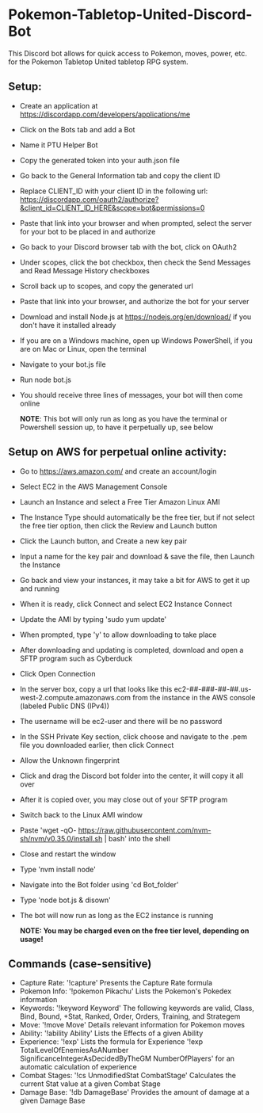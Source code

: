 # Pokemon-Tabletop-United-Discord-Bot

This Discord bot allows for quick access to Pokemon, moves, power, etc. for the Pokemon Tabletop United tabletop RPG system.

## Setup:
  - Create an application at https://discordapp.com/developers/applications/me
  - Click on the Bots tab and add a Bot
  - Name it PTU Helper Bot
  - Copy the generated token into your auth.json file
  - Go back to the General Information tab and copy the client ID
  - Replace CLIENT_ID with your client ID in the following url: https://discordapp.com/oauth2/authorize?&client_id=CLIENT_ID_HERE&scope=bot&permissions=0
  - Paste that link into your browser and when prompted, select the server for your bot to be placed in and authorize
  - Go back to your Discord browser tab with the bot, click on OAuth2
  - Under scopes, click the bot checkbox, then check the Send Messages and Read Message History checkboxes
  - Scroll back up to scopes, and copy the generated url
  - Paste that link into your browser, and authorize the bot for your server
  - Download and install Node.js at https://nodejs.org/en/download/ if you don't have it installed already
  - If you are on a Windows machine, open up Windows PowerShell, if you are on Mac or Linux, open the terminal
  - Navigate to your bot.js file
  - Run node bot.js
  - You should receive three lines of messages, your bot will then come online
	
	**NOTE**: This bot will only run as long as you have the terminal or Powershell session up, to have it perpetually up, see below
	
## Setup on AWS for perpetual online activity:
* Go to https://aws.amazon.com/ and create an account/login
* Select EC2 in the AWS Management Console
* Launch an Instance and select a Free Tier Amazon Linux AMI
* The Instance Type should automatically be the free tier, but if not select the free tier option, then click the Review and Launch button
* Click the Launch button, and Create a new key pair
* Input a name for the key pair and download & save the file, then Launch the Instance
* Go back and view your instances, it may take a bit for AWS to get it up and running
* When it is ready, click Connect and select EC2 Instance Connect
* Update the AMI by typing 'sudo yum update'
* When prompted, type 'y' to allow downloading to take place
* After downloading and updating is completed, download and open a SFTP program such as Cyberduck
* Click Open Connection
* In the server box, copy a url that looks like this ec2-##-###-##-##.us-west-2.compute.amazonaws.com from the instance in the AWS console (labeled Public DNS (IPv4))
* The username will be ec2-user and there will be no password
* In the SSH Private Key section, click choose and navigate to the .pem file you downloaded earlier, then click Connect
* Allow the Unknown fingerprint
* Click and drag the Discord bot folder into the center, it will copy it all over
* After it is copied over, you may close out of your SFTP program
* Switch back to the Linux AMI window
* Paste 'wget -qO- https://raw.githubusercontent.com/nvm-sh/nvm/v0.35.0/install.sh | bash' into the shell
* Close and restart the window
* Type 'nvm install node'
* Navigate into the Bot folder using 'cd Bot_folder'
* Type 'node bot.js & disown'
* The bot will now run as long as the EC2 instance is running
	
	**NOTE: You may be charged even on the free tier level, depending on usage!**
	
## Commands (case-sensitive)
- Capture Rate: '!capture'  Presents the Capture Rate formula
- Pokemon Info: '!pokemon Pikachu' Lists the Pokemon's Pokedex information
- Keywords: '!keyword Keyword' The following keywords are valid, Class, Bind, Bound, +Stat, Ranked, Order, Orders, Training, and Strategem
- Move: '!move Move' Details relevant information for Pokemon moves
- Ability: '!ability Ability' Lists the Effects of a given Ability
- Experience: '!exp' Lists the formula for Experience '!exp TotalLevelOfEnemiesAsANumber SignificanceIntegerAsDecidedByTheGM NumberOfPlayers' for an automatic calculation of experience
- Combat Stages: '!cs UnmodifiedStat CombatStage' Calculates the current Stat value at a given Combat Stage
- Damage Base: '!db DamageBase' Provides the amount of damage at a given Damage Base
